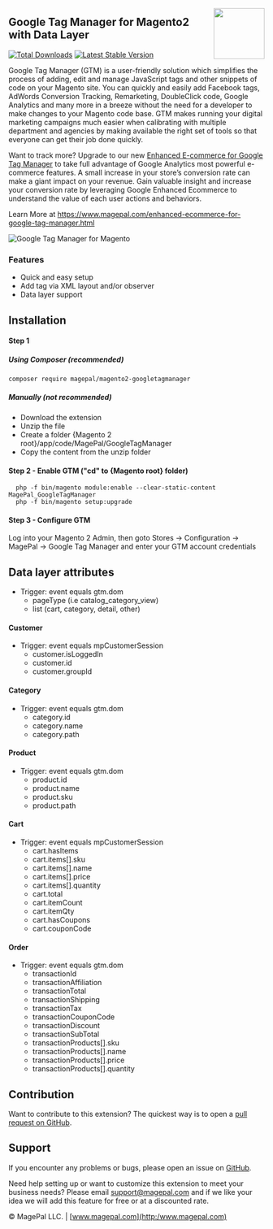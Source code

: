<a href="http://www.magepal.com" ><img src="https://image.ibb.co/dHBkYH/Magepal_logo.png" width="100" align="right" /></a>

## Google Tag Manager for Magento2 with Data Layer

[![Total Downloads](https://poser.pugx.org/magepal/magento2-googletagmanager/downloads)](https://packagist.org/packages/magepal/magento2-googletagmanager)
[![Latest Stable Version](https://poser.pugx.org/magepal/magento2-googletagmanager/v/stable)](https://packagist.org/packages/magepal/magento2-googletagmanager)

Google Tag Manager (GTM) is a user-friendly solution which simplifies the process of adding, edit and manage JavaScript tags and other snippets of code on your Magento site. You can quickly and easily add Facebook tags, AdWords Conversion Tracking, Remarketing, DoubleClick code, Google Analytics and many more in a breeze without the need for a developer to make changes to your Magento code base. GTM makes running your digital marketing campaigns much easier when calibrating with multiple department and agencies by making available the right set of tools so that everyone can get their job done quickly.

Want to track more? Upgrade to our new <a href="https://www.magepal.com/enhanced-ecommerce-for-google-tag-manager.html?utm_source=Enhanced%20Ecommerce%20for%20Google%20Tag%20Manager&utm_medium=github">Enhanced E-commerce for Google Tag Manager</a> to take full advantage of Google Analytics most powerful e-commerce features. A small increase in your store’s conversion rate can make a giant impact on your revenue. Gain valuable insight and increase your conversion rate by leveraging Google Enhanced Ecommerce to understand the value of each user actions and behaviors.


Learn More at https://www.magepal.com/enhanced-ecommerce-for-google-tag-manager.html 

![Google Tag Manager for Magento](https://image.ibb.co/dhmoLx/Google_Tag_Manager_for_Magento2_by_Magepal.png)

### Features
* Quick and easy setup
* Add tag via XML layout and/or observer
* Data layer support

## Installation

#### Step 1
##### Using Composer (recommended)
```
composer require magepal/magento2-googletagmanager
```

##### Manually  (not recommended)
 * Download the extension
 * Unzip the file
 * Create a folder {Magento 2 root}/app/code/MagePal/GoogleTagManager
 * Copy the content from the unzip folder


#### Step 2 - Enable GTM ("cd" to {Magento root} folder)
```
  php -f bin/magento module:enable --clear-static-content MagePal_GoogleTagManager
  php -f bin/magento setup:upgrade
```

#### Step 3 - Configure GTM

Log into your Magento 2 Admin, then goto Stores -> Configuration -> MagePal -> Google Tag Manager and enter your GTM account credentials

## Data layer attributes

* Trigger: event equals gtm.dom
  * pageType (i.e catalog_category_view)
  * list (cart, category, detail, other)


#### Customer
* Trigger: event equals mpCustomerSession
  * customer.isLoggedIn
  * customer.id
  * customer.groupId


#### Category
* Trigger: event equals gtm.dom
  * category.id
  * category.name
  * category.path

#### Product
* Trigger: event equals gtm.dom
  * product.id
  * product.name
  * product.sku
  * product.path

#### Cart
* Trigger: event equals mpCustomerSession
  * cart.hasItems
  * cart.items[].sku
  * cart.items[].name
  * cart.items[].price
  * cart.items[].quantity
  * cart.total
  * cart.itemCount
  * cart.itemQty
  * cart.hasCoupons
  * cart.couponCode

#### Order
* Trigger: event equals gtm.dom
  * transactionId
  * transactionAffiliation
  * transactionTotal
  * transactionShipping
  * transactionTax
  * transactionCouponCode
  * transactionDiscount
  * transactionSubTotal
  * transactionProducts[].sku
  * transactionProducts[].name
  * transactionProducts[].price
  * transactionProducts[].quantity

Contribution
---
Want to contribute to this extension? The quickest way is to open a [pull request on GitHub](https://help.github.com/articles/using-pull-requests).


Support
---
If you encounter any problems or bugs, please open an issue on [GitHub](https://github.com/magepal/magento2-googletagmanager/issues).

Need help setting up or want to customize this extension to meet your business needs? Please email support@magepal.com and if we like your idea we will add this feature for free or at a discounted rate.

© MagePal LLC. | [www.magepal.com](http:/www.magepal.com)
